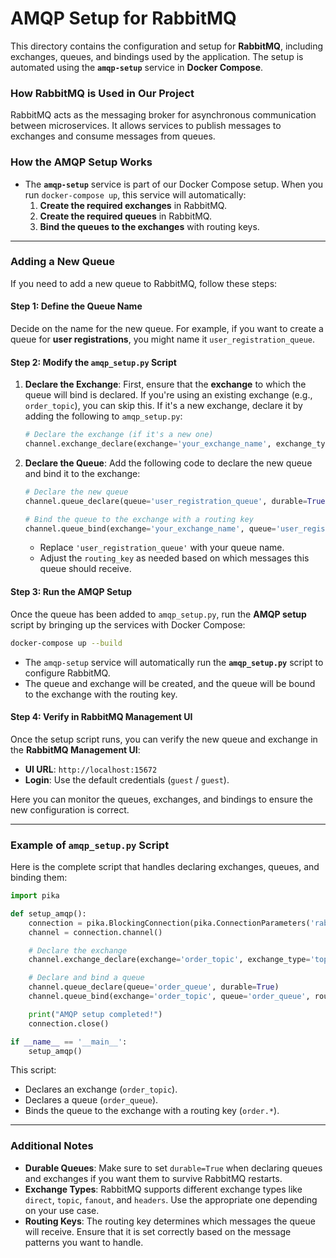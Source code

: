 # AMQP Setup for RabbitMQ

This directory contains the configuration and setup for **RabbitMQ**, including exchanges, queues, and bindings used by the application. The setup is automated using the **`amqp-setup`** service in **Docker Compose**.

### How RabbitMQ is Used in Our Project

RabbitMQ acts as the messaging broker for asynchronous communication between microservices. It allows services to publish messages to exchanges and consume messages from queues.

### How the AMQP Setup Works

- The **`amqp-setup`** service is part of our Docker Compose setup. When you run `docker-compose up`, this service will automatically:
  1. **Create the required exchanges** in RabbitMQ.
  2. **Create the required queues** in RabbitMQ.
  3. **Bind the queues to the exchanges** with routing keys.

---

### Adding a New Queue

If you need to add a new queue to RabbitMQ, follow these steps:

#### Step 1: Define the Queue Name

Decide on the name for the new queue. For example, if you want to create a queue for **user registrations**, you might name it `user_registration_queue`.

#### Step 2: Modify the `amqp_setup.py` Script

1. **Declare the Exchange**: First, ensure that the **exchange** to which the queue will bind is declared. If you're using an existing exchange (e.g., `order_topic`), you can skip this. If it's a new exchange, declare it by adding the following to `amqp_setup.py`:

    ```python
    # Declare the exchange (if it's a new one)
    channel.exchange_declare(exchange='your_exchange_name', exchange_type='topic')
    ```

2. **Declare the Queue**: Add the following code to declare the new queue and bind it to the exchange:

    ```python
    # Declare the new queue
    channel.queue_declare(queue='user_registration_queue', durable=True)
    
    # Bind the queue to the exchange with a routing key
    channel.queue_bind(exchange='your_exchange_name', queue='user_registration_queue', routing_key='user.registration.*')
    ```

    - Replace `'user_registration_queue'` with your queue name.
    - Adjust the `routing_key` as needed based on which messages this queue should receive.

#### Step 3: Run the AMQP Setup

Once the queue has been added to `amqp_setup.py`, run the **AMQP setup** script by bringing up the services with Docker Compose:

```bash
docker-compose up --build
```

- The `amqp-setup` service will automatically run the **`amqp_setup.py`** script to configure RabbitMQ.
- The queue and exchange will be created, and the queue will be bound to the exchange with the routing key.

#### Step 4: Verify in RabbitMQ Management UI

Once the setup script runs, you can verify the new queue and exchange in the **RabbitMQ Management UI**:

- **UI URL**: `http://localhost:15672`
- **Login**: Use the default credentials (`guest` / `guest`).

Here you can monitor the queues, exchanges, and bindings to ensure the new configuration is correct.

---

### Example of `amqp_setup.py` Script

Here is the complete script that handles declaring exchanges, queues, and binding them:

```python
import pika

def setup_amqp():
    connection = pika.BlockingConnection(pika.ConnectionParameters('rabbitmq'))
    channel = connection.channel()

    # Declare the exchange
    channel.exchange_declare(exchange='order_topic', exchange_type='topic')

    # Declare and bind a queue
    channel.queue_declare(queue='order_queue', durable=True)
    channel.queue_bind(exchange='order_topic', queue='order_queue', routing_key='order.*')

    print("AMQP setup completed!")
    connection.close()

if __name__ == '__main__':
    setup_amqp()
```

This script:
- Declares an exchange (`order_topic`).
- Declares a queue (`order_queue`).
- Binds the queue to the exchange with a routing key (`order.*`).

---

### Additional Notes

- **Durable Queues**: Make sure to set `durable=True` when declaring queues and exchanges if you want them to survive RabbitMQ restarts.
- **Exchange Types**: RabbitMQ supports different exchange types like `direct`, `topic`, `fanout`, and `headers`. Use the appropriate one depending on your use case.
- **Routing Keys**: The routing key determines which messages the queue will receive. Ensure that it is set correctly based on the message patterns you want to handle.
